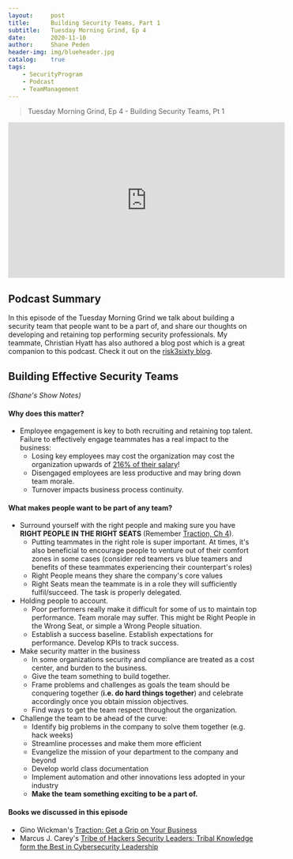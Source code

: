 ```yaml
---
layout: 	post
title:  	Building Security Teams, Part 1
subtitle: 	Tuesday Morning Grind, Ep 4
date:   	2020-11-10
author: 	Shane Peden
header-img: img/blueheader.jpg
catalog: 	true
tags:
    - SecurityProgram
    - Podcast
    - TeamManagement
---
```


> Tuesday Morning Grind, Ep 4 - Building Security Teams, Pt 1

<iframe width="560" height="315" src="https://www.youtube.com/embed/9nF379NIF7A" frameborder="0" allow="accelerometer; autoplay; clipboard-write; encrypted-media; gyroscope; picture-in-picture" allowfullscreen></iframe>

## Podcast Summary

In this episode of the Tuesday Morning Grind we talk about building a security team that people want to be a part of, and share our thoughts on developing and retaining top performing security professionals. My teammate, Christian Hyatt has also authored a blog post which is a great companion to this podcast. Check it out on the [risk3sixty blog](https://risk3sixty.com/2020/10/05/how-to-recruit-develop-and-keep-top-cybersecurity-talent-part-5/).


## Building Effective Security Teams
*(Shane's Show Notes)*

#### Why does this matter? ####
+ Employee engagement is key to both recruiting and retaining top talent. Failure to effectively engage teammates has a real impact to the business:
	- Losing key employees may cost the organization may cost the organization upwards of [216% of their salary](https://www.americanprogress.org/wp-content/uploads/2012/11/CostofTurnover.pdf)!
	- Disengaged employees are less productive and may bring down team morale.
	- Turnover impacts business process continuity.

#### What makes people want to be part of any team? ####
+ Surround yourself with the right people and making sure you have **RIGHT PEOPLE IN THE RIGHT SEATS** (Remember [Traction, Ch 4](https://amzn.to/2Iyj6gs)).
	- Putting teammates in the right role is super important. At times, it's also beneficial to encourage people to venture out of their comfort zones in some cases (consider red teamers vs blue teamers and benefits of these teammates experiencing their counterpart's roles)
	- Right People means they share the company's core values
	- Right Seats mean the teammate is in a role they will sufficiently fulfil/succeed. The task is properly delegated.
+ Holding people to account.
	- Poor performers really make it difficult for some of us to maintain top performance. Team morale may suffer. This might be Right People in the Wrong Seat, or simple a Wrong People situation.
	- Establish a success baseline. Establish expectations for performance. Develop KPIs to track success.
+ Make security matter in the business
	- In some organizations security and compliance are treated as a cost center, and burden to the business.
	- Give the team something to build together.
	- Frame problems and challenges as goals the team should be conquering together (**i.e. do hard things together**) and celebrate accordingly once you obtain mission objectives.
	- Find ways to get the team respect throughout the organization.
+ Challenge the team to be ahead of the curve:
	- Identify big problems in the company to solve them together (e.g. hack weeks)
	- Streamline processes and make them more efficient
	- Evangelize the mission of your department to the company and beyond
	- Develop world class documentation
	- Implement automation and other innovations less adopted in your industry
	- **Make the team something exciting to be a part of.**

#### Books we discussed in this episode ####
- Gino Wickman's [Traction: Get a Grip on Your Business](https://amzn.to/2Iyj6gs)
- Marcus J. Carey's [Tribe of Hackers Security Leaders: Tribal Knowledge form the Best in Cybersecurity Leadership](https://amzn.to/36ns5tk)
